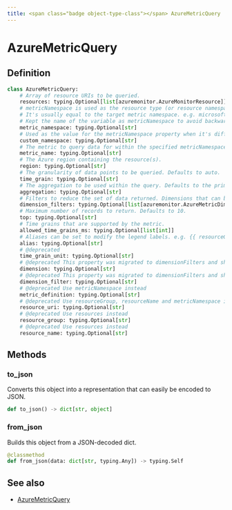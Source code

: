 ```yaml
---
title: <span class="badge object-type-class"></span> AzureMetricQuery
---
```

# <span class="badge object-type-class"></span> AzureMetricQuery

## Definition

```python
class AzureMetricQuery:
    # Array of resource URIs to be queried.
    resources: typing.Optional[list[azuremonitor.AzureMonitorResource]]
    # metricNamespace is used as the resource type (or resource namespace).
    # It's usually equal to the target metric namespace. e.g. microsoft.storage/storageaccounts
    # Kept the name of the variable as metricNamespace to avoid backward incompatibility issues.
    metric_namespace: typing.Optional[str]
    # Used as the value for the metricNamespace property when it's different from the resource namespace.
    custom_namespace: typing.Optional[str]
    # The metric to query data for within the specified metricNamespace. e.g. UsedCapacity
    metric_name: typing.Optional[str]
    # The Azure region containing the resource(s).
    region: typing.Optional[str]
    # The granularity of data points to be queried. Defaults to auto.
    time_grain: typing.Optional[str]
    # The aggregation to be used within the query. Defaults to the primaryAggregationType defined by the metric.
    aggregation: typing.Optional[str]
    # Filters to reduce the set of data returned. Dimensions that can be filtered on are defined by the metric.
    dimension_filters: typing.Optional[list[azuremonitor.AzureMetricDimension]]
    # Maximum number of records to return. Defaults to 10.
    top: typing.Optional[str]
    # Time grains that are supported by the metric.
    allowed_time_grains_ms: typing.Optional[list[int]]
    # Aliases can be set to modify the legend labels. e.g. {{ resourceGroup }}. See docs for more detail.
    alias: typing.Optional[str]
    # @deprecated
    time_grain_unit: typing.Optional[str]
    # @deprecated This property was migrated to dimensionFilters and should only be accessed in the migration
    dimension: typing.Optional[str]
    # @deprecated This property was migrated to dimensionFilters and should only be accessed in the migration
    dimension_filter: typing.Optional[str]
    # @deprecated Use metricNamespace instead
    metric_definition: typing.Optional[str]
    # @deprecated Use resourceGroup, resourceName and metricNamespace instead
    resource_uri: typing.Optional[str]
    # @deprecated Use resources instead
    resource_group: typing.Optional[str]
    # @deprecated Use resources instead
    resource_name: typing.Optional[str]
```
## Methods

### <span class="badge object-method"></span> to_json

Converts this object into a representation that can easily be encoded to JSON.

```python
def to_json() -> dict[str, object]
```

### <span class="badge object-method"></span> from_json

Builds this object from a JSON-decoded dict.

```python
@classmethod
def from_json(data: dict[str, typing.Any]) -> typing.Self
```

## See also

 * <span class="badge builder"></span> [AzureMetricQuery](./builder-AzureMetricQuery.md)
